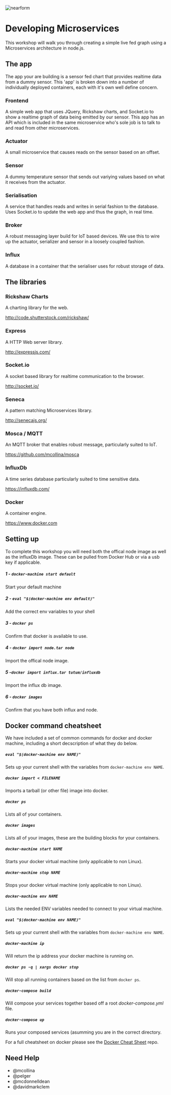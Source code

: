 ![nearform](https://rawgit.com/mcollina/enterprise-iot-systems-with-mqtt-and-node/master/src/images/nearform.svg)

# Developing Microservices

This workshop will walk you through creating a simple live fed graph
using a Microservices architecture in node.js.

## The app
The app your are building is a sensor fed chart that provides realtime
data from a dummy sensor. This 'app' is broken down into a number of
individually deployed containers, each with it's own well define concern.

### Frontend
A simple web app that uses JQuery, Rickshaw charts, and Socket.io to show
a realtime graph of data being emitted by our sensor. This app has an API
which is included in the same microservice who's sole job is to talk to
and read from other microservices.

### Actuator
A small microservice that causes reads on the sensor based on an offset.

### Sensor
A dummy temperature sensor that sends out variying values based on what it
receives from the actuator.

### Serialisation
A service that handles reads and writes in serial fashion to the database. Uses
Socket.io to update the web app and thus the graph, in real time.

### Broker
A robust messaging layer build for IoT based devices. We use this to wire up
the actuator, serializer and sensor in a loosely coupled fashion.

### Influx
A database in a container that the serialiser uses for robust storage of data.

## The libraries

### Rickshaw Charts
A charting library for the web.

http://code.shutterstock.com/rickshaw/

### Express
A HTTP Web server library.

http://expressjs.com/

### Socket.io
A socket based library for realtime communication to the browser.

http://socket.io/

### Seneca
A pattern matching Microservices library.

http://senecajs.org/

### Mosca / MQTT
An MQTT broker that enables robust message, particularly suited to IoT.

https://github.com/mcollina/mosca

### InfluxDb
A time series database particularly suited to time sensitive data.

https://influxdb.com/

### Docker
A container engine.

https://www.docker.com

## Setting up
To complete this workshop you will need both the offical node image
as well as the influxDb image. These can be pulled from Docker Hub
or via a usb key if applicable.

##### 1 - `docker-machine start default`
Start your default machine

##### 2 - `eval "$(docker-machine env default)"`
Add the correct env variables to your shell

##### 3 - `docker ps`
Confirm that docker is available to use.

##### 4 - `docker import node.tar node`
Import the offical node image.

##### 5 -`docker import influx.tar tutum/influxdb`
Import the influx db image.

##### 6 - `docker images`
Confirm that you have both influx and node.

## Docker command cheatsheet
We have included a set of common commands for docker and docker machine, including
a short decscription of what they do below.

##### `eval "$(docker-machine env NAME)"`
Sets up your current shell with the variables from `docker-machine env NAME`.

##### `docker import < FILENAME`
Imports a tarball (or other file) image into docker. 

##### `docker ps`
Lists all of your containers.

##### `docker images`
Lists all of your images, these are the building blocks for your containers.

##### `docker-machine start NAME`
Starts your docker virtual machine (only applicable to non Linux).

##### `docker-machine stop NAME`
Stops your docker virtual machine (only applicable to non Linux).

##### `docker-machine env NAME`
Lists the needed ENV variables needed to connect to your virtual machine.

##### `eval "$(docker-machine env NAME)"`
Sets up your current shell with the variables from `docker-machine env NAME`.

##### `docker-machine ip`
Will return the ip address your docker machine is running on.

##### `docker ps -q | xargs docker stop`
Will stop all running containers based on the list from `docker ps`.

##### `docker-compose build`
Will compose your services together based off a root _docker-compose.yml_ file.

##### `docker-compose up`
Runs your composed services (asumming you are in the correct directory.

For a full cheatsheet on docker please see the [Docker Cheat Sheet][] repo.

## Need Help

- @mcollina
- @pelger
- @mcdonnelldean
- @davidmarkclem

[Docker Cheat Sheet]: https://github.com/wsargent/docker-cheat-sheet
